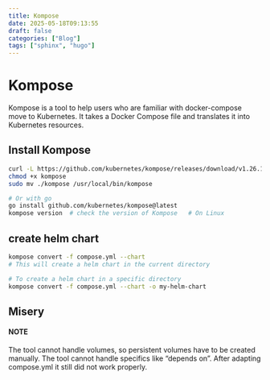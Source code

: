 ```yaml
---
title: Kompose
date: 2025-05-18T09:13:55
draft: false
categories: ["Blog"]
tags: ["sphinx", "hugo"]
---
```

# Kompose

Kompose is a tool to help users who are familiar with docker-compose move to Kubernetes. It takes a Docker Compose file and translates it into Kubernetes resources.

## Install Kompose

```bash
curl -L https://github.com/kubernetes/kompose/releases/download/v1.26.1/kompose-linux-amd64 -o kompose
chmod +x kompose
sudo mv ./kompose /usr/local/bin/kompose

# Or with go
go install github.com/kubernetes/kompose@latest
kompose version  # check the version of Kompose   # On Linux
```

## create helm chart

```bash
kompose convert -f compose.yml --chart
# This will create a helm chart in the current directory

# To create a helm chart in a specific directory
kompose convert -f compose.yml --chart -o my-helm-chart
```

## Misery

#### NOTE
The tool cannot handle volumes, so persistent volumes have to be created manually.
The tool cannot handle specifics like “depends on”.
After adapting compose.yml it still did not work properly.

